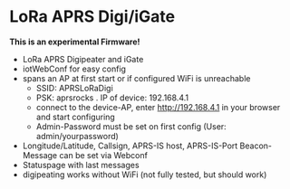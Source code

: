 # LoRa APRS Digi/iGate

**This is an experimental Firmware!**

- LoRa APRS Digipeater and iGate
- iotWebConf for easy config
- spans an AP at first start or if configured WiFi is unreachable
  - SSID: APRSLoRaDigi
  - PSK: aprsrocks
  . IP of device: 192.168.4.1
  - connect to the device-AP, enter http://192.168.4.1 in your browser and start configuring
  - Admin-Password must be set on first config (User: admin/yourpassword)
 - Longitude/Latitude, Callsign, APRS-IS host, APRS-IS-Port Beacon-Message can be set via Webconf
 - Statuspage with last messages
 - digipeating works without WiFi (not fully tested, but should work)
 
 
